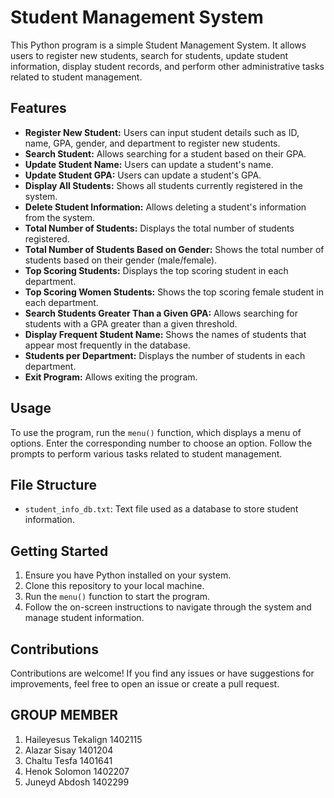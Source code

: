 # Student Management System

This Python program is a simple Student Management System. It allows users to register new students, search for students, update student information, display student records, and perform other administrative tasks related to student management.

## Features

- **Register New Student:** Users can input student details such as ID, name, GPA, gender, and department to register new students.
- **Search Student:** Allows searching for a student based on their GPA.
- **Update Student Name:** Users can update a student's name.
- **Update Student GPA:** Users can update a student's GPA.
- **Display All Students:** Shows all students currently registered in the system.
- **Delete Student Information:** Allows deleting a student's information from the system.
- **Total Number of Students:** Displays the total number of students registered.
- **Total Number of Students Based on Gender:** Shows the total number of students based on their gender (male/female).
- **Top Scoring Students:** Displays the top scoring student in each department.
- **Top Scoring Women Students:** Shows the top scoring female student in each department.
- **Search Students Greater Than a Given GPA:** Allows searching for students with a GPA greater than a given threshold.
- **Display Frequent Student Name:** Shows the names of students that appear most frequently in the database.
- **Students per Department:** Displays the number of students in each department.
- **Exit Program:** Allows exiting the program.

## Usage

To use the program, run the `menu()` function, which displays a menu of options. Enter the corresponding number to choose an option. Follow the prompts to perform various tasks related to student management.

## File Structure

- `student_info_db.txt`: Text file used as a database to store student information.

## Getting Started

1. Ensure you have Python installed on your system.
2. Clone this repository to your local machine.
3. Run the `menu()` function to start the program.
4. Follow the on-screen instructions to navigate through the system and manage student information.

## Contributions

Contributions are welcome! If you find any issues or have suggestions for improvements, feel free to open an issue or create a pull request.


 ## GROUP MEMBER
 
 1. Haileyesus Tekalign       1402115
 2. Alazar Sisay              1401204
 3. Chaltu Tesfa              1401641
 4. Henok Solomon             1402207
 5. Juneyd Abdosh             1402299
 
